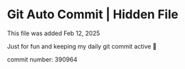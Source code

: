 # Git Auto Commit | Hidden File

This file was added Feb 12, 2025

Just for fun and keeping my daily git commit active 🤪

commit number: 390964
